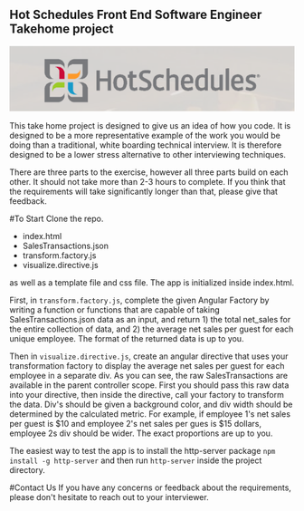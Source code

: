 ## Hot Schedules Front End Software Engineer Takehome project
![Alt text](./hotschedules.png 'Hot Schedules logo')

This take home project is designed to give us an idea of how you code. It is designed to be a more representative example of the work you would be doing than a traditional, white boarding technical interview. It is therefore designed to be a lower stress alternative to other interviewing techniques.

There are three parts to the exercise, however all three parts build on each other. It should not take more than 2-3 hours to complete. If you think that the requirements will take significantly longer than that, please give that feedback.

#To Start
Clone the repo.

- index.html
- SalesTransactions.json
- transform.factory.js
- visualize.directive.js

as well as a template file and css file. The app is initialized inside index.html.

First, in `transform.factory.js`, complete the given Angular Factory by writing a function or functions that are capable of taking SalesTransactions.json data as an input, and return 1) the total net_sales for the entire collection of data, and 2) the average net sales per guest for each unique employee. The format of the returned data is up to you.

Then in `visualize.directive.js`, create an angular directive that uses your transformation factory to display the average net sales per guest for each employee in a separate div. As you can see, the raw SalesTransactions are available in the parent controller scope. First you should pass this raw data into your directive, then inside the directive, call your factory to transform the data. Div's should be given a background color, and div width should be determined by the calculated metric. For example, if employee 1's net sales per guest is $10 and employee 2's net sales per gues is $15 dollars, employee 2s div should be wider. The exact proportions are up to you.

The easiest way to test the app is to install the http-server package `npm install -g http-server` and then run `http-server` inside the project directory.

#Contact Us
If you have any concerns or feedback about the requirements, please don't hesitate to reach out to your interviewer.
